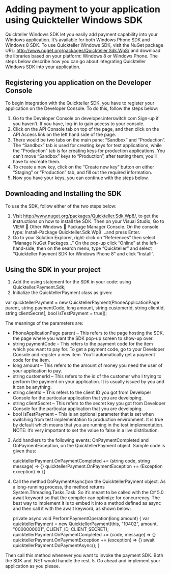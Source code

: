Adding payment to your application using Quickteller Windows SDK
================================================================

Quickteller Windows SDK let you easily add payment capability into your Windows application. It’s available for both Windows Phone SDK and Windows 8 SDK. To use Quickteller Windows SDK, visit the NuGet package URL: http://www.nuget.org/packages/Quickteller.Sdk.Wp8/ and download the libraries based on your platform: Windows 8 or Windows Phone. The steps below describe how you can go about integrating Quickteller Windows SDK into your application.

Registering you application on the Developer Console
----------------------------------------------------

To begin integration with the Quickteller SDK, you have to register your application on the Developer Console. To do this, follow the steps below:
1.	Go to the Developer Console on developer.interswitch.com Sign-up if you haven’t. If you have, log-in to gain access to your console.
2.	Click on the API Console tab on top of the page, and then click on the API Access link on the left hand side of the page.
3.	There would be two tabs on the main pane: “Sandbox” and “Production”. The “Sandbox” tab is used for creating keys for test applications, while the “Production” tab is for creating keys for production applications. You can’t move “Sandbox” keys to “Production”, after testing them; you’ll have to recreate them.
4.	To create a new key, click on the “Create new key” button on either “Staging” or “Production” tab, and fill out the required information.
5.	Now you have your keys, you can continue with the steps below.

Downloading and Installing the SDK
----------------------------------

To use the SDK, follow either of the two steps below:
1.	Visit http://www.nuget.org/packages/Quickteller.Sdk.Wp8/, to get the instructions on how to install the SDK. Then on your Visual Studio, Go to VIEW  Other Windows  Package Manager Console. On the console type: 
Install-Package Quickteller.Sdk.Wp8
…and press Enter.
2.	Go to your Solution Explorer, right-click on “References” then select “Manage NuGet Packages…” On the pop-up click “Online” at the left-hand-side, then on the search menu, type “Quickteller” and select “Quickteller Payment SDK for Windows Phone 8” and click “Install”.
 

Using the SDK in your project
-----------------------------

1.	Add the using statement for the SDK in your code: using Quickteller.Payment.Sdk;
2.	Initialize the QuicktellerPayment class as given: 

var quicktellerPayment = new QuicktellerPayment(PhoneApplicationPage parent, string paymentCode, long amount, string customerId, string clientId, string clientSecret[, bool isTestPayment = true]);

The meanings of the parameters are:
+ PhoneApplicationPage parent – This refers to the page hosting the SDK, the page where you want the SDK pop-up screen to show-up over.
+ string paymentCode – This refers to the payment code for the item which you want to pay for. To get a payment code, go to your Developer Console and register a new item. You’ll automatically get a payment code for the item.
+ long amount – This refers to the amount of money you need the user of your application to pay.
+ string customerId – This refers to the id of the customer who I trying to perform the payment on your application. It is usually issued by you and it can be anything.
+ string clientId – This refers to the client ID you got from Developer Console for the particular application that you are developing.
+ string clientSecret – This refers to the secret key you got from Developer Console for the particular application that you are developing.
+ bool isTestPayment – This is an optional parameter that is set when switching from test implementation to production environment. It is true by default which means that you are running in the test implementation. NOTE: it’s very important to set the value to false in a live distribution.
3.	Add handlers to the following events: OnPaymentCompleted and OnPaymentException, on the QuicktellerPayment object. Sample code is given thus:

	quicktellerPayment.OnPaymentCompleted += (string code, string message) => {}
	quicktellerPayment.OnPaymentException += (Exception exception) => {}

4.	Call the method DoPaymentAsync()on the QuicktellerPayment object. As a long-running process, the method returns System.Threading.Tasks.Task. So it’s meant to be called with the C# 5.0 await keyword so that the compiler can optimize for concurrency. The best way to implement it is to embed it into a method defined as async and then call it with the await keyword, as shown below:

	private async void PerformPaymentOperation(long amount)
	{
		var quicktellerPayment = new QuicktellerPayment(this, "10402", amount,  "0000000001", CLIENT_ID, CLIENT_SECRET);
		quicktellerPayment.OnPaymentCompleted += (code, message) => {}
		quicktellerPayment.OnPaymentException += (exception) => {}
		await quicktellerPayment.DoPaymentAsync();
	}

Then call this method whenever you want to invoke the payment SDK. Both the SDK and .NET would handle the rest.
5.	Go ahead and implement your application as you please.
